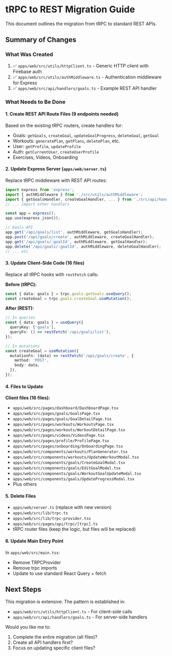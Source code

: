 # tRPC to REST Migration Guide

This document outlines the migration from tRPC to standard REST APIs.

## Summary of Changes

### What Was Created
1. ✅ `apps/web/src/utils/httpClient.ts` - Generic HTTP client with Firebase auth
2. ✅ `apps/web/src/utils/authMiddleware.ts` - Authentication middleware for Express
3. ✅ `apps/web/src/api/handlers/goals.ts` - Example REST API handler

### What Needs to Be Done

#### 1. Create REST API Route Files (9 endpoints needed)
Based on the existing tRPC routers, create handlers for:
- Goals: `getGoals`, `createGoal`, `updateGoalProgress`, `deleteGoal`, `getGoal`
- Workouts: `generatePlan`, `getPlans`, `deletePlan`, etc.
- User: `getProfile`, `updateProfile`
- Auth: `getCurrentUser`, `createUserProfile`
- Exercises, Videos, Onboarding

#### 2. Update Express Server (`apps/web/server.ts`)
Replace tRPC middleware with REST API routes:
```typescript
import express from 'express';
import { authMiddleware } from './src/utils/authMiddleware';
import { getGoalsHandler, createGoalHandler, ... } from './src/api/handlers/goals';
// ... import other handlers

const app = express();
app.use(express.json());

// Goals API
app.get('/api/goals/list', authMiddleware, getGoalsHandler);
app.post('/api/goals/create', authMiddleware, createGoalHandler);
app.get('/api/goals/:goalId', authMiddleware, getGoalHandler);
app.delete('/api/goals/:goalId', authMiddleware, deleteGoalHandler);
// ... etc
```

#### 3. Update Client-Side Code (16 files)
Replace all tRPC hooks with `restFetch` calls:

**Before (tRPC):**
```typescript
const { data: goals } = trpc.goals.getGoals.useQuery();
const createGoal = trpc.goals.createGoal.useMutation();
```

**After (REST):**
```typescript
// In queries
const { data: goals } = useQuery({
  queryKey: ['goals'],
  queryFn: () => restFetch('/api/goals/list'),
});

// In mutations
const createGoal = useMutation({
  mutationFn: (data) => restFetch('/api/goals/create', {
    method: 'POST',
    body: data,
  }),
});
```

#### 4. Files to Update

**Client files (16 files):**
- `apps/web/src/pages/dashboard/DashboardPage.tsx`
- `apps/web/src/pages/goals/GoalsPage.tsx`
- `apps/web/src/pages/goals/GoalDetailPage.tsx`
- `apps/web/src/pages/workouts/WorkoutsPage.tsx`
- `apps/web/src/pages/workouts/WorkoutDetailPage.tsx`
- `apps/web/src/pages/videos/VideosPage.tsx`
- `apps/web/src/pages/profile/ProfilePage.tsx`
- `apps/web/src/pages/onboarding/OnboardingPage.tsx`
- `apps/web/src/components/workouts/PlanGenerator.tsx`
- `apps/web/src/components/workouts/UpdateWorkoutModal.tsx`
- `apps/web/src/components/goals/CreateGoalModal.tsx`
- `apps/web/src/components/goals/EditGoalModal.tsx`
- `apps/web/src/components/goals/WorkoutGoalUpdateModal.tsx`
- `apps/web/src/components/goals/UpdateProgressModal.tsx`
- Plus others

#### 5. Delete Files
- `apps/web/server.ts` (replace with new version)
- `apps/web/src/lib/trpc.ts`
- `apps/web/src/lib/trpc-provider.tsx`
- `apps/web/src/pages/api/trpc/[trpc].ts`
- tRPC router files (keep the logic, but files will be replaced)

#### 6. Update Main Entry Point
In `apps/web/src/main.tsx`:
- Remove TRPCProvider
- Remove trpc imports
- Update to use standard React Query + fetch

## Next Steps

This migration is extensive. The pattern is established in:
- `apps/web/src/utils/httpClient.ts` - For client-side calls
- `apps/web/src/api/handlers/goals.ts` - For server-side handlers

Would you like me to:
1. Complete the entire migration (all files)?
2. Create all API handlers first?
3. Focus on updating specific client files?

